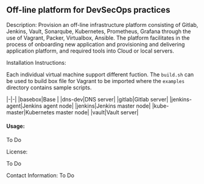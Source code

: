 ## Off-line platform for DevSecOps practices

Description: Provision an off-line infrastructure platform consisting of Gitlab, Jenkins, Vault, Sonarqube, Kubernetes, Prometheus, Grafana through the use of Vagrant, Packer, Virtualbox, Ansible. The platform facilitates in the process of onboarding new application and provisioning and delivering application platform, and required tools into Cloud or local servers.

Installation Instructions: 

Each individual virtual machine support different fuction. The `build.sh` can be used to build box file for Vagrant to be imported where the `examples` directory contains sample scripts.

|-|-|
|basebox|Base |
|dns-dev|DNS server|
|gitlab|Gitlab server|
|jenkins-agent|Jenkins agent node|
|jenkins|Jenkins master node|
|kube-master|Kubernetes master node|
|vault|Vault server|

#### Usage: 

To Do

License: 

To Do

Contact Information:
To Do



